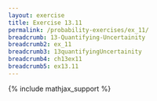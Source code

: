 ```yaml
---
layout: exercise
title: Exercise 13.11
permalink: /probability-exercises/ex_11/
breadcrumb: 13-Quantifying-Uncertainity
breadcrumb2: ex_11
breadcrumb3: 13quantifyingUncertainity
breadcrumb4: ch13ex11
breadcrumb5: ex13.11
---
```


{% include mathjax_support %}

